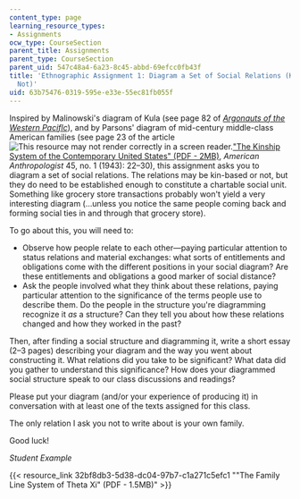 ```yaml
---
content_type: page
learning_resource_types:
- Assignments
ocw_type: CourseSection
parent_title: Assignments
parent_type: CourseSection
parent_uid: 547c48a4-6a23-8c45-abbd-69efcc0fb43f
title: 'Ethnographic Assignment 1: Diagram a Set of Social Relations (Kin-Based or
  Not)'
uid: 63b75476-0319-595e-e33e-55ec81fb055f
---
```


Inspired by Malinowski's diagram of Kula (see page 82 of _[Argonauts of the Western Paciflc](https://archive.org/details/argonautsofthewe032976mbp/page/n135/mode/2up)_), and by Parsons' diagram of mid-century middle-class American families (see page 23 of the article ![This resource may not render correctly in a screen reader.](/images/inacessible.gif)["The Kinship System of the Contemporary United States" (PDF - 2MB)](http://www.suz.uzh.ch/dam/jcr:00000000-5971-7075-0000-000008238573/Parsons_kinship.pdf), _American Anthropologist_ 45, no. 1 (1943): 22–30), this assignment asks you to diagram a set of social relations. The relations may be kin-based or not, but they do need to be established enough to constitute a chartable social unit. Something like grocery store transactions probably won't yield a very interesting diagram (…unless you notice the same people coming back and forming social ties in and through that grocery store).

To go about this, you will need to:

*   Observe how people relate to each other—paying particular attention to status relations and material exchanges: what sorts of entitlements and obligations come with the different positions in your social diagram? Are these entitlements and obligations a good marker of social distance?
*   Ask the people involved what they think about these relations, paying particular attention to the significance of the terms people use to describe them. Do the people in the structure you're diagramming recognize it _as_ a structure? Can they tell you about how these relations changed and how they worked in the past?

Then, after finding a social structure and diagramming it, write a short essay (2–3 pages) describing your diagram and the way you went about constructing it. What relations did you take to be significant? What data did you gather to understand this significance? How does your diagrammed social structure speak to our class discussions and readings?

Please put your diagram (and/or your experience of producing it) in conversation with at least one of the texts assigned for this class.

The only relation I ask you not to write about is your own family.

Good luck!

_Student Example_

{{< resource_link 32bf8db3-5d38-dc04-97b7-c1a271c5efc1 "\"The Family Line System of Theta Xi\" (PDF - 1.5MB)" >}}